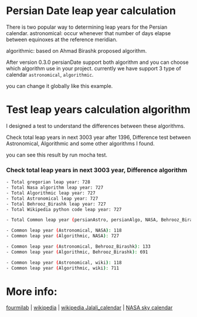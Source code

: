 Persian Date leap year calculation
==============

There is two popular way to determining leap years for the Persian calendar. 
astronomical: occur whenever that number of days elapse between equinoxes at the reference meridian.

algorithmic: based on Ahmad Birashk proposed algorithm.

After version 0.3.0 persianDate support both algorithm and you can choose which algorithm use in your project. 
currently we have support 3 type of calendar ``` astronomical ```, ``` algorithmic ```.

you can change it globally like this example.

# Test leap years calculation algorithm

I designed a test to understand the differences between these algorithms.

Check total leap years in next 3003 year after 1396, Difference test between Astronomical, Algorithmic and some other algorithms I found.

you can see this result by run mocha test.

### Check total leap years in next 3003 year, Difference algorithm

```bash
- Total gregorian leap year: 728
- Total Nasa algorithm leap year: 727
- Total Algorithmic leap year: 727
- Total Astronomical leap year: 727
- Total Behrooz_Birashk leap year: 727
- Total Wikipedia python code leap year: 727

- Total Common leap year (persianAstro, persianAlgo, NASA, Behrooz_Birashk, wiki python, gregorian): 118

- Common leap year (Astronomical, NASA): 118
- Common leap year (Algorithmic, NASA): 727

- Common leap year (Astronomical, Behrooz_Birashk): 133
- Common leap year (Algorithmic, Behrooz_Birashk): 691

- Common leap year (Astronomical, wiki): 118
- Common leap year (Algorithmic, wiki): 711

```

# More info:

[fourmilab](https://www.fourmilab.ch/documents/calendar/) 
| 
[wikipedia](https://fa.wikipedia.org/wiki/%DA%AF%D8%A7%D9%87%E2%80%8C%D8%B4%D9%85%D8%A7%D8%B1%DB%8C_%D9%87%D8%AC%D8%B1%DB%8C_%D8%AE%D9%88%D8%B1%D8%B4%DB%8C%D8%AF%DB%8C_%D8%AD%D8%B3%D8%A7%D8%A8%DB%8C)
|
[wikipedia Jalali_calendar](https://en.wikipedia.org/wiki/Jalali_calendar)
|
[NASA sky calendar](https://eclipse.gsfc.nasa.gov/SKYCAL/SKYCAL.html)
